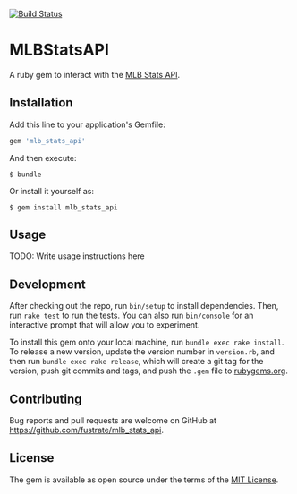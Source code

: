 [![Build Status](https://travis-ci.com/Fustrate/mlb_stats_api.svg?branch=master)](https://travis-ci.com/Fustrate/mlb_stats_api)

# MLBStatsAPI

A ruby gem to interact with the [MLB Stats API](http://statsapi.mlb.com/docs/).

## Installation

Add this line to your application's Gemfile:

```ruby
gem 'mlb_stats_api'
```

And then execute:

    $ bundle

Or install it yourself as:

    $ gem install mlb_stats_api

## Usage

TODO: Write usage instructions here

## Development

After checking out the repo, run `bin/setup` to install dependencies. Then, run `rake test` to run the tests. You can also run `bin/console` for an interactive prompt that will allow you to experiment.

To install this gem onto your local machine, run `bundle exec rake install`. To release a new version, update the version number in `version.rb`, and then run `bundle exec rake release`, which will create a git tag for the version, push git commits and tags, and push the `.gem` file to [rubygems.org](https://rubygems.org).

## Contributing

Bug reports and pull requests are welcome on GitHub at https://github.com/fustrate/mlb_stats_api.

## License

The gem is available as open source under the terms of the [MIT License](https://opensource.org/licenses/MIT).

